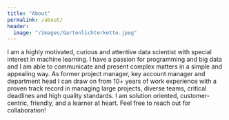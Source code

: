 ```yaml
---
title: "About"
permalink: /about/
header:
  image: "/images/Gartenlichterkette.jpeg"
---
```


I am a highly motivated, curious and attentive data scientist with special interest in machine learning. I have a passion for programming and big data and I am able to communicate and present complex matters in a simple and appealing way.
As former project manager, key account manager and department head I can draw on from 10+ years of work experience with a proven track record in managing large projects, diverse teams, critical deadlines and high quality standards.
I am solution oriented, customer-centric, friendly, and a learner at heart. 
Feel free to reach out for collaboration!
